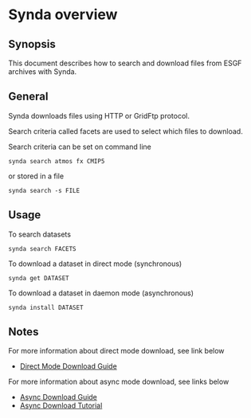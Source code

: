 # Synda overview

## Synopsis

This document describes how to search and download files from ESGF archives with Synda.

## General

Synda downloads files using HTTP or GridFtp protocol.

Search criteria called facets are used to select which files to download.

Search criteria can be set on command line

    synda search atmos fx CMIP5

or stored in a file

    synda search -s FILE

## Usage

To search datasets

    synda search FACETS

To download a dataset in direct mode (synchronous)

    synda get DATASET

To download a dataset in daemon mode (asynchronous)

    synda install DATASET

## Notes

For more information about direct mode download, see link below

* [Direct Mode Download Guide](sync_download_guide.md)

For more information about async mode download, see links below

* [Async Download Guide](async_download_guide.md)
* [Async Download Tutorial](async_download_tutorial.md)
